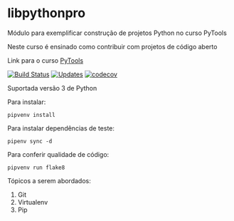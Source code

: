 # libpythonpro

Módulo para exemplificar construção de projetos Python no curso PyTools

Neste curso é ensinado como contribuir com projetos de código aberto

Link para o curso [PyTools](https://www.python.pro.br/modulos/descricao/pytools/)

[![Build Status](https://travis-ci.com/victoraugusto6/pythonprolib.svg?branch=master)](https://travis-ci.com/victoraugusto6/pythonprolib)
[![Updates](https://pyup.io/repos/github/victoraugusto6/pythonprolib/shield.svg)](https://pyup.io/repos/github/victoraugusto6/pythonprolib/)
[![codecov](https://codecov.io/gh/victoraugusto6/pythonprolib/branch/master/graph/badge.svg?token=4L9Z9UC201)](https://codecov.io/gh/victoraugusto6/pythonprolib)

Suportada versão 3 de Python

Para instalar:

```console
pipvenv install
```

Para instalar dependências de teste:

```console
pipenv sync -d
```

Para conferir qualidade de código:

```console
pipvenv run flake8
```

Tópicos a serem abordados:

1. Git
1. Virtualenv
1. Pip